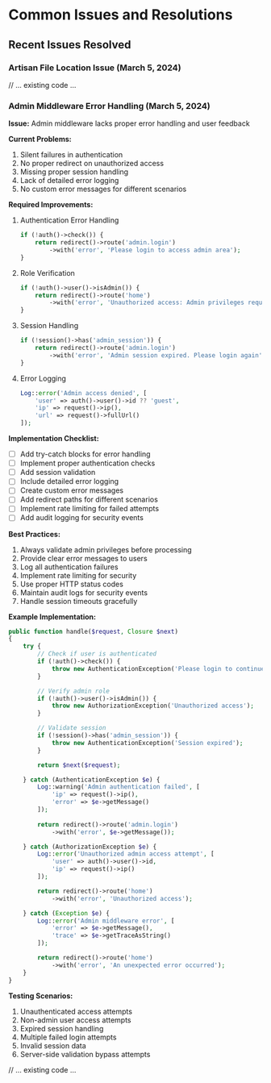 # Common Issues and Resolutions

## Recent Issues Resolved

### Artisan File Location Issue (March 5, 2024)
// ... existing code ...

### Admin Middleware Error Handling (March 5, 2024)
**Issue:** Admin middleware lacks proper error handling and user feedback

**Current Problems:**
1. Silent failures in authentication
2. No proper redirect on unauthorized access
3. Missing proper session handling
4. Lack of detailed error logging
5. No custom error messages for different scenarios

**Required Improvements:**
1. Authentication Error Handling
   ```php
   if (!auth()->check()) {
       return redirect()->route('admin.login')
           ->with('error', 'Please login to access admin area');
   }
   ```

2. Role Verification
   ```php
   if (!auth()->user()->isAdmin()) {
       return redirect()->route('home')
           ->with('error', 'Unauthorized access: Admin privileges required');
   }
   ```

3. Session Handling
   ```php
   if (!session()->has('admin_session')) {
       return redirect()->route('admin.login')
           ->with('error', 'Admin session expired. Please login again');
   }
   ```

4. Error Logging
   ```php
   Log::error('Admin access denied', [
       'user' => auth()->user()->id ?? 'guest',
       'ip' => request()->ip(),
       'url' => request()->fullUrl()
   ]);
   ```

**Implementation Checklist:**
- [ ] Add try-catch blocks for error handling
- [ ] Implement proper authentication checks
- [ ] Add session validation
- [ ] Include detailed error logging
- [ ] Create custom error messages
- [ ] Add redirect paths for different scenarios
- [ ] Implement rate limiting for failed attempts
- [ ] Add audit logging for security events

**Best Practices:**
1. Always validate admin privileges before processing
2. Provide clear error messages to users
3. Log all authentication failures
4. Implement rate limiting for security
5. Use proper HTTP status codes
6. Maintain audit logs for security events
7. Handle session timeouts gracefully

**Example Implementation:**
```php
public function handle($request, Closure $next)
{
    try {
        // Check if user is authenticated
        if (!auth()->check()) {
            throw new AuthenticationException('Please login to continue');
        }

        // Verify admin role
        if (!auth()->user()->isAdmin()) {
            throw new AuthorizationException('Unauthorized access');
        }

        // Validate session
        if (!session()->has('admin_session')) {
            throw new AuthenticationException('Session expired');
        }

        return $next($request);

    } catch (AuthenticationException $e) {
        Log::warning('Admin authentication failed', [
            'ip' => request()->ip(),
            'error' => $e->getMessage()
        ]);
        
        return redirect()->route('admin.login')
            ->with('error', $e->getMessage());

    } catch (AuthorizationException $e) {
        Log::error('Unauthorized admin access attempt', [
            'user' => auth()->user()->id,
            'ip' => request()->ip()
        ]);

        return redirect()->route('home')
            ->with('error', 'Unauthorized access');

    } catch (Exception $e) {
        Log::error('Admin middleware error', [
            'error' => $e->getMessage(),
            'trace' => $e->getTraceAsString()
        ]);

        return redirect()->route('home')
            ->with('error', 'An unexpected error occurred');
    }
}
```

**Testing Scenarios:**
1. Unauthenticated access attempts
2. Non-admin user access attempts
3. Expired session handling
4. Multiple failed login attempts
5. Invalid session data
6. Server-side validation bypass attempts

// ... existing code ...